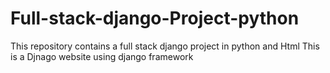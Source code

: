 # Full-stack-django-Project-python
This repository contains a full stack django project in python and Html
This is a Djnago website using django framework
